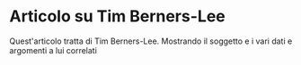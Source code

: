 # Articolo su Tim Berners-Lee

Quest'articolo tratta di Tim Berners-Lee.
Mostrando il soggetto e i vari dati e argomenti a lui correlati